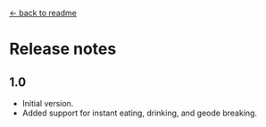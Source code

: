 ﻿[← back to readme](README.md)

# Release notes
## 1.0
* Initial version.
* Added support for instant eating, drinking, and geode breaking.
